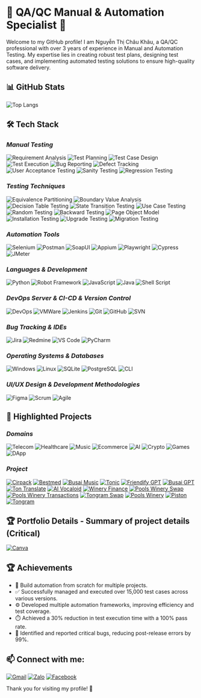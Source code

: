 # 🌟 QA/QC Manual & Automation Specialist 🌟

Welcome to my GitHub profile! I am Nguyễn Thị Châu Khâu, a QA/QC professional with over 3 years of experience in Manual and Automation Testing. My expertise lies in creating robust test plans, designing test cases, and implementing automated testing solutions to ensure high-quality software delivery.

## 📊 GitHub Stats
![Top Langs](https://github-readme-stats.vercel.app/api/top-langs/?username=chaukhau19&layout=compact&theme=radical)

## 🛠️ Tech Stack

### ***Manual Testing***
![Requirement Analysis](https://img.shields.io/badge/-Requirement_Analysis-FF5733?style=flat) 
![Test Planning](https://img.shields.io/badge/-Test_Planning-F39C12?style=flat) 
![Test Case Design](https://img.shields.io/badge/-Test_Case_Design-FFC300?style=flat) 
![Test Execution](https://img.shields.io/badge/-Test_Execution-007BFF?style=flat) 
![Bug Reporting](https://img.shields.io/badge/-Bug_Reporting-DAF7A6?style=flat) 
![Defect Tracking](https://img.shields.io/badge/-Defect_Tracking-28A745?style=flat) 
![User Acceptance Testing](https://img.shields.io/badge/-User_Acceptance_Testing-8E44AD?style=flat) 
![Sanity Testing](https://img.shields.io/badge/-Sanity_Testing-8E44AD?style=flat) 
![Regression Testing](https://img.shields.io/badge/-Regression_Testing-581845?style=flat) 

### ***Testing Techniques***
![Equivalence Partitioning](https://img.shields.io/badge/-Equivalence_Partitioning-FF5733?style=flat) 
![Boundary Value Analysis](https://img.shields.io/badge/-Boundary_Value_Analysis-F39C12?style=flat) 
![Decision Table Testing](https://img.shields.io/badge/-Decision_Table_Testing-FFC300?style=flat) 
![State Transition Testing](https://img.shields.io/badge/-State_Transition_Testing-007BFF?style=flat) 
![Use Case Testing](https://img.shields.io/badge/-Use_Case_Testing-DAF7A6?style=flat) 
![Random Testing](https://img.shields.io/badge/-Random_Testing-581845?style=flat) 
![Backward Testing](https://img.shields.io/badge/-Backward_Testing-28A745?style=flat) 
![Page Object Model](https://img.shields.io/badge/-Page_Object_Model-8E44AD?style=flat) 
![Installation Testing](https://img.shields.io/badge/-Installation_Testing-581845?style=flat) 
![Upgrade Testing](https://img.shields.io/badge/-Upgrade_Testing-FF5733?style=flat) 
![Migration Testing](https://img.shields.io/badge/-Migration_Testing-F39C12?style=flat) 

### ***Automation Tools***
![Selenium](https://img.shields.io/badge/-Selenium-blue?style=flat&logo=selenium) 
![Postman](https://img.shields.io/badge/-Postman-orange?style=flat&logo=postman)
![SoapUI](https://img.shields.io/badge/-SoapUI-green?style=flat&logo=soapui)
![Appium](https://img.shields.io/badge/-Appium-purple?style=flat&logo=appium)
![Playwright](https://img.shields.io/badge/-Playwright-brightgreen?style=flat&logo=playwright)
![Cypress](https://img.shields.io/badge/-Cypress-darkgreen?style=flat&logo=cypress)
![JMeter](https://img.shields.io/badge/-JMeter-red?style=flat&logo=apachejmeter)

### ***Languages & Development***
![Python](https://img.shields.io/badge/-Python-blue?style=flat&logo=python)
![Robot Framework](https://img.shields.io/badge/-Robot_Framework-green?style=flat&logo=robotframework)
![JavaScript](https://img.shields.io/badge/-JavaScript-yellow?style=flat&logo=JavaScript)
![Java](https://img.shields.io/badge/-Java-red?style=flat&logo=java)
![Shell Script](https://img.shields.io/badge/-Shell_Script-2E7C2E?style=flat&logo=gnu-bash)

### ***DevOps Server & CI-CD & Version Control***
![DevOps](https://img.shields.io/badge/-DevOps-0E76A8?style=flat&logo=devops)
![VMWare](https://img.shields.io/badge/-VMWare-0078D4?style=flat&logo=vmware)
![Jenkins](https://img.shields.io/badge/-Jenkins-D24939?style=flat&logo=jenkins)
![Git](https://img.shields.io/badge/-Git-black?style=flat&logo=git) 
![GitHub](https://img.shields.io/badge/-GitHub-grey?style=flat&logo=github) 
![SVN](https://img.shields.io/badge/-SVN-blue?style=flat&logo=subversion)

### ***Bug Tracking & IDEs***
![Jira](https://img.shields.io/badge/-Jira-0052CC?style=flat&logo=jira) 
![Redmine](https://img.shields.io/badge/-Redmine-8B0000?style=flat&logo=redmine)
![VS Code](https://img.shields.io/badge/-VS_Code-blue?style=flat&logo=visualstudiocode) 
![PyCharm](https://img.shields.io/badge/-PyCharm-green?style=flat&logo=pycharm)

### ***Operating Systems & Databases***
![Windows](https://img.shields.io/badge/-Windows-0078D4?style=flat&logo=windows)
![Linux](https://img.shields.io/badge/-Linux-FCC624?style=flat&logo=linux)
![SQLite](https://img.shields.io/badge/-SQLite-003B57?style=flat&logo=sqlite)
![PostgreSQL](https://img.shields.io/badge/-PostgreSQL-336791?style=flat&logo=postgresql)
![CLI](https://img.shields.io/badge/-CLI-2E7C2E?style=flat&logo=gnu-bash)

### ***UI/UX Design & Development Methodologies***
![Figma](https://img.shields.io/badge/-Figma-F24E1E?style=flat&logo=figma)
![Scrum](https://img.shields.io/badge/-Scrum-DA1212?style=flat)
![Agile](https://img.shields.io/badge/-Agile-28A745?style=flat)

## 🌿 Highlighted Projects

### ***Domains***

![Telecom](https://img.shields.io/badge/-Telecom-1E90FF?style=flat) 
![Healthcare](https://img.shields.io/badge/-Healthcare-28A745?style=flat) 
![Music](https://img.shields.io/badge/-Music-6F42C1?style=flat) 
![Ecommerce](https://img.shields.io/badge/-Ecommerce-FFC107?style=flat) 
![AI](https://img.shields.io/badge/-AI-17A2B8?style=flat) 
![Crypto](https://img.shields.io/badge/-Crypto-FB8C00?style=flat) 
![Games](https://img.shields.io/badge/-Games-DC3545?style=flat) 
![DApp](https://img.shields.io/badge/-DApp-20C997?style=flat)

### ***Project***
[![Cirpack](https://img.shields.io/badge/Cirpack-1E90FF?style=flat-square)](https://www.cirpack.com/)
[![Bestmed](https://img.shields.io/badge/-Bestmed-28A745?style=flat&logo=medical)](https://bestmed.au/)
[![Busai Music](https://img.shields.io/badge/-Busai_Music-6F42C1?style=flat&logo=apple-music)](https://music.busai.me/new_music)
[![Tonic](https://img.shields.io/badge/-Tonic-FFC107?style=flat&logo=shopify)](https://tonic.tongram.app/en) 
[![Friendify GPT](https://img.shields.io/badge/-Friendify_GPT-17A2B8?style=flat&logo=openai)](https://friendify.ai/) 
[![Busai GPT](https://img.shields.io/badge/-Busai_GPT-17A2B8?style=flat&logo=openai)](https://gpt.busai.me/)
[![Ton Translate](https://img.shields.io/badge/-Ton_Translate-17A2B8?style=flat&logo=openai)](https://gpt.busai.me/welcome) 
[![AI Vocaloid](https://img.shields.io/badge/-AI_Vocaloid-17A2B8?style=flat&logo=openai)](https://ari.aurumai.io/dashboard/) 
[![Winery Finance](https://img.shields.io/badge/-Winery_Finance-FB8C00?style=flat&logo=bitcoin)](https://winery.finance/info/overview) 
[![Pools Winery Swap](https://img.shields.io/badge/-Pools_Winery_Swap-FB8C00?style=flat&logo=bitcoin)](https://swap.poolswinery.it/swap) 
[![Pools Winery Transactions](https://img.shields.io/badge/-Pools_Winery_Transactions-FB8C00?style=flat&logo=bitcoin)](https://bridge.poolswinery.it/transactions) 
[![Tongram Swap](https://img.shields.io/badge/-Tongram_Swap-FB8C00?style=flat&logo=bitcoin)](https://dex.tongram.app/) 
[![Pools Winery](https://img.shields.io/badge/-Pools_Winery-FB8C00?style=flat&logo=bitcoin)](https://poolswinery.it/) 
[![Piston](https://img.shields.io/badge/-Piston-DC3545?style=flat&logo=telegram)](https://t.me/piston_hub_bot/pistonhub) 
[![Tongram](https://img.shields.io/badge/-Tongram-20C997?style=flat&logo=Solana)](https://tongram.app/) 

## 🏆 Portfolio Details - Summary of project details (Critical)
[![Canva](https://img.shields.io/badge/-Canva-00BDAA?style=flat&logo=canva)](https://s.net.vn/2w4i)

## 🏆 Achievements

- 🚀 Build automation from scratch for multiple projects.
- ✅ Successfully managed and executed over 15,000 test cases across various versions.
- ⚙️ Developed multiple automation frameworks, improving efficiency and test coverage.
- ⏱️ Achieved a 30% reduction in test execution time with a 100% pass rate.
- 🐞 Identified and reported critical bugs, reducing post-release errors by 99%.

## 📫 Connect with me:
[![Gmail](https://img.shields.io/badge/-Gmail-red?style=flat&logo=gmail)](mailto:chaukhau2000@gmail.com)
[![Zalo](https://img.shields.io/badge/-Zalo-0078D4?style=flat&logo=zalo)](https://zalo.me/0327720369) 
[![Facebook](https://img.shields.io/badge/-Facebook-1877F2?style=flat&logo=facebook&logoColor=white)](https://www.facebook.com/phu.nick.186?mibextid=ZbWKwL)

Thank you for visiting my profile! 🌟
